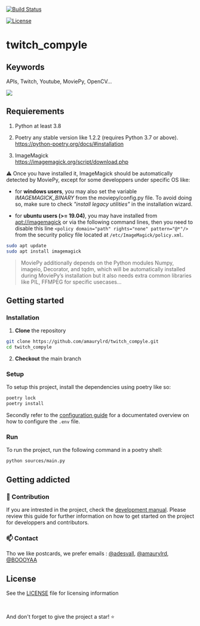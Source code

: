 [![Build Status](https://app.travis-ci.com/amaurylrd/twitch_compyle.svg?token=8zCbm6e8xiaKAE2XXKzm&branch=main)](https://app.travis-ci.com/amaurylrd/twitch_compyle)

[![License](https://img.shields.io/badge/License-Apache_2.0-blue.svg)](https://opensource.org/licenses/Apache-2.0)

# twitch_compyle

## Keywords

APIs, Twitch, Youtube, MoviePy, OpenCV...

![](https://www.minuitdouze.com/wp-content/uploads/twitch-youtube-logo-banner.jpg)

## Requierements

1. Python at least 3.8

2. Poetry any stable version like 1.2.2 (requires Python 3.7 or above). <br>
<https://python-poetry.org/docs/#installation>

3. ImageMagick <br>
<https://imagemagick.org/script/download.php>

:warning: Once you have installed it, ImageMagick should be automatically detected by MoviePy, except for some developpers under specific OS like:

- for **windows users**, you may also set the variable _IMAGEMAGICK_BINARY_ from the moviepy/config.py file. To avoid doing so, make sure to check _"install legacy utilities"_ in the installation wizard.
  
- for **ubuntu users (>= 19.04)**, you may have installed from [apt://imagemagick]() or via the following command lines, then you need to disable this line ``<policy domain="path" rights="none" pattern="@*"/>`` from the security policy file located at ``/etc/ImageMagick/policy.xml``.

```sh
sudo apt update
sudo apt install imagemagick
```

> MoviePy additionally depends on the Python modules Numpy, imageio, Decorator, and tqdm, which will be automatically installed during MoviePy’s installation but it also needs extra common libraries like PIL, FFMPEG for specific usecases...

## Getting started

### Installation

1. **Clone** the repository

```sh
git clone https://github.com/amaurylrd/twitch_compyle.git
cd twitch_compyle
```

2. **Checkout** the main branch

### Setup

To setup this project, install the dependencies using poetry like so:

```sh
poetry lock
poetry install
```

Secondly refer to the [configuration guide](/CONFIGURATION.md) for a documentated overview on how to configure the ``.env`` file.

### Run

To run the project, run the following command in a poetry shell:

```sh
python sources/main.py
```

## Getting addicted

### 🚧 Contribution

If you are intrested in the project, check the [development manual](/DEVELOPMENT.md).
Please review this guide for further information on how to get started on the project for developpers and contributors.

### 📫 Contact
  
Tho we like postcards, we prefer emails : [@adesvall](https://github.com/adesvall), [@amaurylrd](https://github.com/amaurylrd), [@BOOOYAA](https://github.com/BOOOYAA)

## License

See the [LICENSE](/LICENSE) file for licensing information

<br>

And don't forget to give the project a star! :star:
